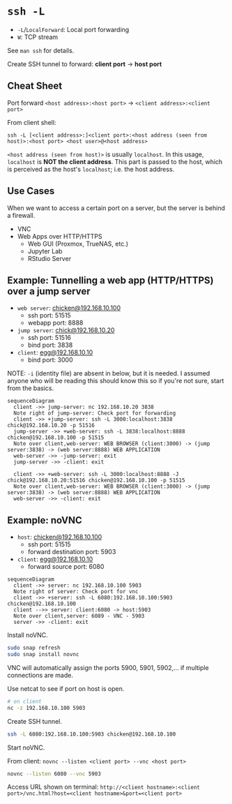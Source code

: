 # `ssh -L`

- `-L`/`LocalForward`: Local port forwarding
- `W`: TCP stream

See `man ssh` for details.

Create SSH tunnel to forward: **client port** -> **host port**

## Cheat Sheet

Port forward `<host address>:<host port>` -> `<client address>:<client port>`

From client shell:

`ssh -L [<client address>:]<client port>:<host address (seen from host)>:<host port> <host user>@<host address>`

`<host address (seen from host)>` is usually `localhost`.
In this usage, `localhost` is **NOT the client address**.
This part is passed to the host, which is perceived as the host's `localhost`; i.e. the host address.

## Use Cases

When we want to access a certain port on a server, but the server is behind a firewall.

- VNC
- Web Apps over HTTP/HTTPS 
  - Web GUI (Proxmox, TrueNAS, etc.)
  - Jupyter Lab
  - RStudio Server

## Example: Tunnelling a web app (HTTP/HTTPS) over a jump server

- `web server`: chicken@192.168.10.100
  - ssh port: 51515
  - webapp port: 8888
- `jump server`: chick@192.168.10.20
  - ssh port: 51516
  - bind port: 3838
- `client`: egg@192.168.10.10
  - bind port: 3000
 
NOTE: `-i` (identity file) are absent in below, but it is needed.
I assumed anyone who will be reading this should know this so if you're not sure, start from the basics.

```mermaid
sequenceDiagram
  client ->> jump-server: nc 192.168.10.20 3838
  Note right of jump-server: Check port for forwarding
  client ->> +jump-server: ssh -L 3000:localhost:3838 chick@192.168.10.20 -p 51516
  jump-server ->> +web-server: ssh -L 3838:localhost:8888 chicken@192.168.10.100 -p 51515
  Note over client,web-server: WEB BROWSER (client:3000) -> (jump server:3838) -> (web server:8888) WEB APPLICATION
  web-server ->> -jump-server: exit
  jump-server ->> -client: exit

  client ->> +web-server: ssh -L 3000:localhost:8888 -J chick@192.168.10.20:51516 chicken@192.168.10.100 -p 51515
  Note over client,web-server: WEB BROWSER (client:3000) -> (jump server:3838) -> (web server:8888) WEB APPLICATION
  web-server ->> -client: exit

```



## Example: noVNC

- `host`: chicken@192.168.10.100
  - ssh port: 51515
  - forward destination port: 5903 
- `client`: egg@192.168.10.10
  - forward source port: 6080

```mermaid
sequenceDiagram
  client ->> server: nc 192.168.10.100 5903
  Note right of server: Check port for vnc
  client ->> +server: ssh -L 6080:192.168.10.100:5903 chicken@192.168.10.100
  client -->> server: client:6080 -> host:5903
  Note over client,server: 6089 - VNC - 5903
  server ->> -client: exit
```

Install noVNC.

```bash
sudo snap refresh
sudo snap install novnc
```

VNC will automatically assign the ports 5900, 5901, 5902,... if multiple connections are made.

Use netcat to see if port on host is open.

```bash
# on client
nc -z 192.168.10.100 5903
```

Create SSH tunnel.

```bash
ssh -L 6080:192.168.10.100:5903 chicken@192.168.10.100
```

Start noVNC.

From client: `novnc --listen <client port> --vnc <host port>`

```bash
novnc --listen 6080 --vnc 5903
```

Access URL shown on terminal: `http://<client hostname>:<client port>/vnc.html?host=<client hostname>&port=<client port>`

